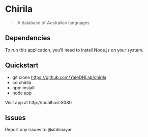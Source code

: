 # Chirila

> A database of Australian languages

## Dependencies

To run this application, you'll need to install Node.js on your system.

## Quickstart

* git clone https://github.com/YaleDHLab/chirila
* cd chirila
* npm install
* node app

Visit app at http://localhost:8080

## Issues

Report any issues to @abhinayar